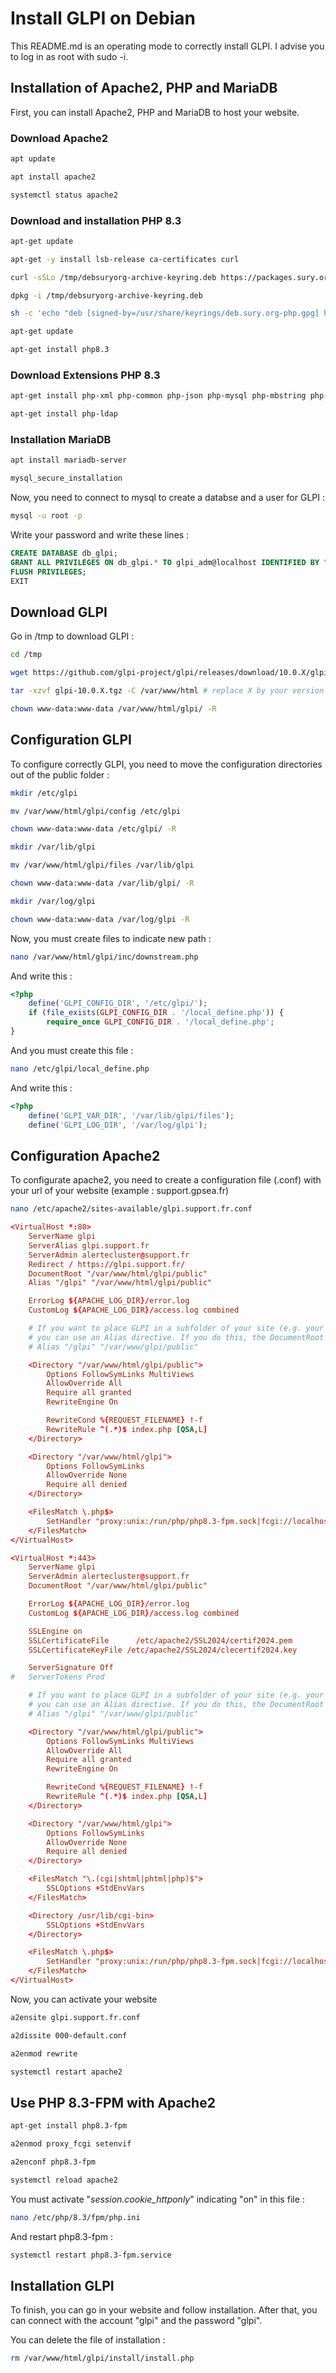 # Install GLPI on Debian

This README.md is an operating mode to correctly install GLPI. I advise you to log in as root with sudo -i.

## Installation of Apache2, PHP and MariaDB

First, you can install Apache2, PHP and MariaDB to host your website.

### Download Apache2

```bash
apt update

apt install apache2

systemctl status apache2
```

### Download and installation PHP 8.3
```bash
apt-get update

apt-get -y install lsb-release ca-certificates curl

curl -sSLo /tmp/debsuryorg-archive-keyring.deb https://packages.sury.org/debsuryorg-archive-keyring.deb

dpkg -i /tmp/debsuryorg-archive-keyring.deb

sh -c 'echo "deb [signed-by=/usr/share/keyrings/deb.sury.org-php.gpg] https://packages.sury.org/php/ $(lsb_release -sc) main" > /etc/apt/sources.list.d/php.list'

apt-get update

apt-get install php8.3
```

### Download Extensions PHP 8.3

```bash
apt-get install php-xml php-common php-json php-mysql php-mbstring php-curl php-gd php-intl php-zip php-bz2 php-imap php-apcu

apt-get install php-ldap
```

### Installation MariaDB

```bash
apt install mariadb-server

mysql_secure_installation
```

Now, you need to connect to mysql to create a databse and a user for GLPI :

```bash
mysql -u root -p
```

Write your password and write these lines :

```sql
CREATE DATABASE db_glpi;
GRANT ALL PRIVILEGES ON db_glpi.* TO glpi_adm@localhost IDENTIFIED BY "your_password";
FLUSH PRIVILEGES;
EXIT
```

## Download GLPI

Go in /tmp to download GLPI :

```bash
cd /tmp

wget https://github.com/glpi-project/glpi/releases/download/10.0.X/glpi-10.0.X.tgz #replace 10.0.X with the latest version

tar -xzvf glpi-10.0.X.tgz -C /var/www/html # replace X by your version

chown www-data:www-data /var/www/html/glpi/ -R
```

## Configuration GLPI

To configure correctly GLPI, you need to move the configuration directories out of the public folder :

```bash
mkdir /etc/glpi

mv /var/www/html/glpi/config /etc/glpi

chown www-data:www-data /etc/glpi/ -R

mkdir /var/lib/glpi

mv /var/www/html/glpi/files /var/lib/glpi

chown www-data:www-data /var/lib/glpi/ -R

mkdir /var/log/glpi

chown www-data:www-data /var/log/glpi -R
```

Now, you must create files to indicate new path :

```bash
nano /var/www/html/glpi/inc/downstream.php
```

And write this :

```php
<?php
    define('GLPI_CONFIG_DIR', '/etc/glpi/');
    if (file_exists(GLPI_CONFIG_DIR . '/local_define.php')) {
        require_once GLPI_CONFIG_DIR . '/local_define.php';
}
```

And you must create this file :

```bash
nano /etc/glpi/local_define.php
```

And write this :

```php
<?php
    define('GLPI_VAR_DIR', '/var/lib/glpi/files');
    define('GLPI_LOG_DIR', '/var/log/glpi');
```

## Configuration Apache2

To configurate apache2, you need to create a configuration file (.conf) with your url of your website (example : support.gpsea.fr)

```bash
nano /etc/apache2/sites-available/glpi.support.fr.conf
```
```conf
<VirtualHost *:80>
    ServerName glpi
    ServerAlias glpi.support.fr
    ServerAdmin alertecluster@support.fr
    Redirect / https://glpi.support.fr/
    DocumentRoot "/var/www/html/glpi/public"
    Alias "/glpi" "/var/www/html/glpi/public"

    ErrorLog ${APACHE_LOG_DIR}/error.log
    CustomLog ${APACHE_LOG_DIR}/access.log combined

    # If you want to place GLPI in a subfolder of your site (e.g. your virtual host is serving multiple applications),
    # you can use an Alias directive. If you do this, the DocumentRoot directive MUST NOT target the GLPI directory itself.
    # Alias "/glpi" "/var/www/glpi/public"

    <Directory "/var/www/html/glpi/public">
        Options FollowSymLinks MultiViews
        AllowOverride All
        Require all granted
        RewriteEngine On

        RewriteCond %{REQUEST_FILENAME} !-f
        RewriteRule ^(.*)$ index.php [QSA,L]
    </Directory>

    <Directory "/var/www/html/glpi">
        Options FollowSymLinks
        AllowOverride None
        Require all denied
    </Directory>

    <FilesMatch \.php$>
        SetHandler "proxy:unix:/run/php/php8.3-fpm.sock|fcgi://localhost/"
    </FilesMatch>
</VirtualHost>

<VirtualHost *:443>
    ServerName glpi
    ServerAdmin alertecluster@support.fr
    DocumentRoot "/var/www/html/glpi/public"

    ErrorLog ${APACHE_LOG_DIR}/error.log
    CustomLog ${APACHE_LOG_DIR}/access.log combined

    SSLEngine on
    SSLCertificateFile      /etc/apache2/SSL2024/certif2024.pem
    SSLCertificateKeyFile /etc/apache2/SSL2024/clecertif2024.key

    ServerSignature Off
#   ServerTokens Prod

    # If you want to place GLPI in a subfolder of your site (e.g. your virtual host is serving multiple applications),
    # you can use an Alias directive. If you do this, the DocumentRoot directive MUST NOT target the GLPI directory itself.
    # Alias "/glpi" "/var/www/glpi/public"

    <Directory "/var/www/html/glpi/public">
        Options FollowSymLinks MultiViews
        AllowOverride All
        Require all granted
        RewriteEngine On

        RewriteCond %{REQUEST_FILENAME} !-f
        RewriteRule ^(.*)$ index.php [QSA,L]
    </Directory>

    <Directory "/var/www/html/glpi">
        Options FollowSymLinks
        AllowOverride None
        Require all denied
    </Directory>

    <FilesMatch "\.(cgi|shtml|phtml|php)$">
        SSLOptions +StdEnvVars
    </FilesMatch>

    <Directory /usr/lib/cgi-bin>
        SSLOptions +StdEnvVars
    </Directory>

    <FilesMatch \.php$>
        SetHandler "proxy:unix:/run/php/php8.3-fpm.sock|fcgi://localhost/"
    </FilesMatch>
</VirtualHost>
```

Now, you can activate your website

```bash
a2ensite glpi.support.fr.conf

a2dissite 000-default.conf

a2enmod rewrite

systemctl restart apache2
```

## Use PHP 8.3-FPM with Apache2

```bash
apt-get install php8.3-fpm

a2enmod proxy_fcgi setenvif

a2enconf php8.3-fpm

systemctl reload apache2
```

You must activate "*session.cookie_httponly*" indicating "on" in this file : 

```bash
nano /etc/php/8.3/fpm/php.ini
```

And restart php8.3-fpm :

```bash
systemctl restart php8.3-fpm.service
```

## Installation GLPI

To finish, you can go in your website and follow installation. After that, you can connect with the account "glpi" and the password "glpi".

You can delete the file of installation :

```bash
rm /var/www/html/glpi/install/install.php
```
